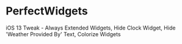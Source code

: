 # PerfectWidgets

iOS 13 Tweak - Always Extended Widgets, Hide Clock Widget, Hide 'Weather Provided By' Text, Colorize Widgets
